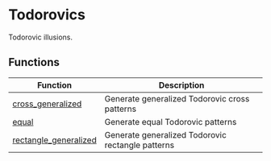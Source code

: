# Todorovics

Todorovic illusions.

## Functions

| Function | Description |
|----------|-------------|
| [cross_generalized](cross_generalized.md) | Generate generalized Todorovic cross patterns |
| [equal](equal.md) | Generate equal Todorovic patterns |
| [rectangle_generalized](rectangle_generalized.md) | Generate generalized Todorovic rectangle patterns |

